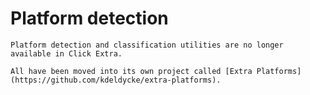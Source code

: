 # Platform detection

```{attention}
Platform detection and classification utilities are no longer available in Click Extra.

All have been moved into its own project called [Extra Platforms](https://github.com/kdeldycke/extra-platforms).
```